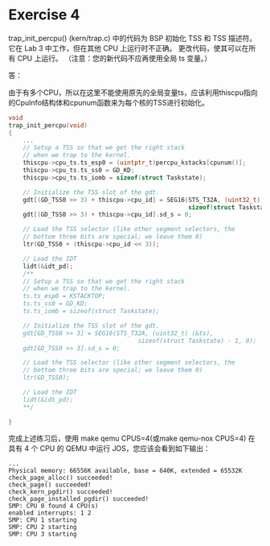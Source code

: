 # Exercise 4

trap_init_percpu() (kern/trap.c) 中的代码为 BSP 初始化 TSS 和 TSS 描述符。 它在 Lab 3 中工作，但在其他 CPU 上运行时不正确。 更改代码，使其可以在所有 CPU 上运行。 （注意：您的新代码不应再使用全局 ts 变量。）



答：

由于有多个CPU，所以在这里不能使用原先的全局变量ts，应该利用thiscpu指向的CpuInfo结构体和cpunum函数来为每个核的TSS进行初始化。

```c
void
trap_init_percpu(void)
{
    ...
    // Setup a TSS so that we get the right stack
    // when we trap to the kernel.
    thiscpu->cpu_ts.ts_esp0 = (uintptr_t)percpu_kstacks[cpunum()];
    thiscpu->cpu_ts.ts_ss0 = GD_KD;
    thiscpu->cpu_ts.ts_iomb = sizeof(struct Taskstate);

    // Initialize the TSS slot of the gdt.
    gdt[(GD_TSS0 >> 3) + thiscpu->cpu_id] = SEG16(STS_T32A, (uint32_t) (&thiscpu->cpu_ts),
                                                  sizeof(struct Taskstate) - 1, 0);
    gdt[(GD_TSS0 >> 3) + thiscpu->cpu_id].sd_s = 0;

    // Load the TSS selector (like other segment selectors, the
    // bottom three bits are special; we leave them 0)
    ltr(GD_TSS0 + (thiscpu->cpu_id << 3));

    // Load the IDT
    lidt(&idt_pd);
    /**
    // Setup a TSS so that we get the right stack
    // when we trap to the kernel.
    ts.ts_esp0 = KSTACKTOP;
    ts.ts_ss0 = GD_KD;
    ts.ts_iomb = sizeof(struct Taskstate);

    // Initialize the TSS slot of the gdt.
    gdt[GD_TSS0 >> 3] = SEG16(STS_T32A, (uint32_t) (&ts),
                                    sizeof(struct Taskstate) - 1, 0);
    gdt[GD_TSS0 >> 3].sd_s = 0;

    // Load the TSS selector (like other segment selectors, the
    // bottom three bits are special; we leave them 0)
    ltr(GD_TSS0);

    // Load the IDT
    lidt(&idt_pd);
    **/

}
```



完成上述练习后，使用 make qemu CPUS=4(或make qemu-nox CPUS=4) 在具有 4 个 CPU 的 QEMU 中运行 JOS，您应该会看到如下输出：

```
...
Physical memory: 66556K available, base = 640K, extended = 65532K
check_page_alloc() succeeded!
check_page() succeeded!
check_kern_pgdir() succeeded!
check_page_installed_pgdir() succeeded!
SMP: CPU 0 found 4 CPU(s)
enabled interrupts: 1 2
SMP: CPU 1 starting
SMP: CPU 2 starting
SMP: CPU 3 starting
```
